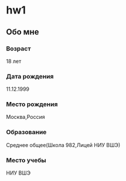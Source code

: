 # hw1
## Обо мне
### Возраст
18 лет
### Дата рождения
11.12.1999
### Место рождения
Москва,Россия 
### Образование 
Среднее общее(Школа 982,Лицей НИУ ВШЭ)
### Место учебы
НИУ ВШЭ
